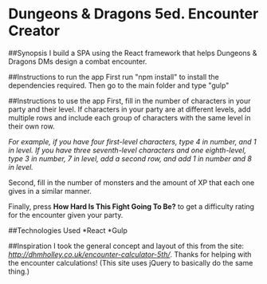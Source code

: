 # Dungeons & Dragons 5ed. Encounter Creator

##Synopsis
I build a SPA using the React framework that helps Dungeons & Dragons DMs design a combat encounter.

##Instructions to run the app
First run "npm install" to install the dependencies required.
Then go to the main folder and type "gulp"

##Instructions to use the app
First, fill in the number of characters in your party and their level. If characters in your party are at different levels, add multiple rows and include each group of characters with the same level in their own row.

*For example, if you have four first-level characters, type 4 in number, and 1 in level. If you have three seventh-level characters and one eighth-level, type 3 in number, 7 in level, add a second row, and add 1 in number and 8 in level.*

Second, fill in the number of monsters and the amount of XP that each one gives in a similar manner. 

Finally, press **How Hard Is This Fight Going To Be?**  to get a difficulty rating for the encounter given your party.

##Technologies Used
*React
*Gulp

##Inspiration
I took the general concept and layout of this from the site: *http://dhmholley.co.uk/encounter-calculator-5th/*. Thanks for helping with the encounter calculations! (This site uses jQuery to basically do the same thing.)
